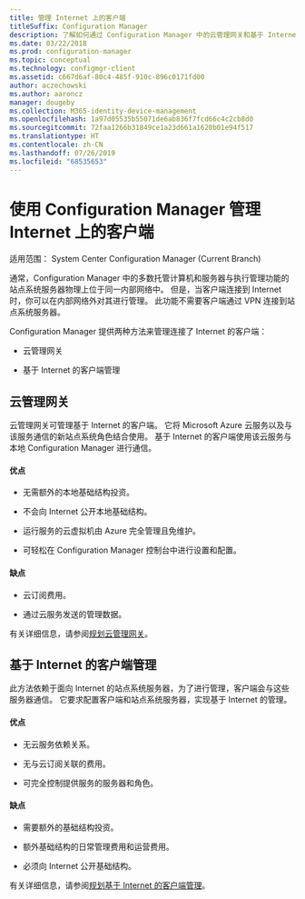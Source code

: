 ```yaml
---
title: 管理 Internet 上的客户端
titleSuffix: Configuration Manager
description: 了解如何通过 Configuration Manager 中的云管理网关和基于 Internet 的客户端管理来管理客户端。
ms.date: 03/22/2018
ms.prod: configuration-manager
ms.topic: conceptual
ms.technology: configmgr-client
ms.assetid: c667d6af-80c4-485f-910c-896c0171fd00
author: aczechowski
ms.author: aaroncz
manager: dougeby
ms.collection: M365-identity-device-management
ms.openlocfilehash: 1a97d05535b55071de6ab836f7fcd66c4c2cb8d0
ms.sourcegitcommit: 72faa1266b31849ce1a23d661a1620b01e94f517
ms.translationtype: HT
ms.contentlocale: zh-CN
ms.lasthandoff: 07/26/2019
ms.locfileid: "68535653"
---
```

# <a name="manage-clients-on-the-internet-with-configuration-manager"></a>使用 Configuration Manager 管理 Internet 上的客户端

适用范围：  System Center Configuration Manager (Current Branch)

通常，Configuration Manager 中的多数托管计算机和服务器与执行管理功能的站点系统服务器物理上位于同一内部网络中。 但是，当客户端连接到 Internet 时，你可以在内部网络外对其进行管理。 此功能不需要客户端通过 VPN 连接到站点系统服务器。

Configuration Manager 提供两种方法来管理连接了 Internet 的客户端：

-   云管理网关

-   基于 Internet 的客户端管理


## <a name="cloud-management-gateway"></a>云管理网关

云管理网关可管理基于 Internet 的客户端。 它将 Microsoft Azure 云服务以及与该服务通信的新站点系统角色结合使用。 基于 Internet 的客户端使用该云服务与本地 Configuration Manager 进行通信。

#### <a name="advantages"></a>优点  

-   无需额外的本地基础结构投资。  

-   不会向 Internet 公开本地基础结构。  

-   运行服务的云虚拟机由 Azure 完全管理且免维护。  

-   可轻松在 Configuration Manager 控制台中进行设置和配置。  

#### <a name="disadvantages"></a>缺点  

-   云订阅费用。  

-   通过云服务发送的管理数据。  

有关详细信息，请参阅[规划云管理网关](plan-cloud-management-gateway.md)。  



## <a name="internet-based-client-management"></a>基于 Internet 的客户端管理

此方法依赖于面向 Internet 的站点系统服务器，为了进行管理，客户端会与这些服务器通信。 它要求配置客户端和站点系统服务器，实现基于 Internet 的管理。

#### <a name="advantages"></a>优点  

-   无云服务依赖关系。  

-   无与云订阅关联的费用。  

-   可完全控制提供服务的服务器和角色。  

#### <a name="disadvantages"></a>缺点  

-   需要额外的基础结构投资。  

-   额外基础结构的日常管理费用和运营费用。  

-   必须向 Internet 公开基础结构。  

有关详细信息，请参阅[规划基于 Internet 的客户端管理](plan-internet-based-client-management.md)。  
